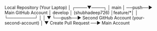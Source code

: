 Local Repository (Your Laptop)
         │
    ┌────▼────┐
    │  main   │ ──push──► Main GitHub Account
    │ develop │           (shubhadeep726)
    │feature/*│               │
    └─────────┘               │
         │                    ▼
         └──push──► Second GitHub Account
                   (your-second-account)
                           │
                           ▼
                    Create Pull Request ──► Main Account
